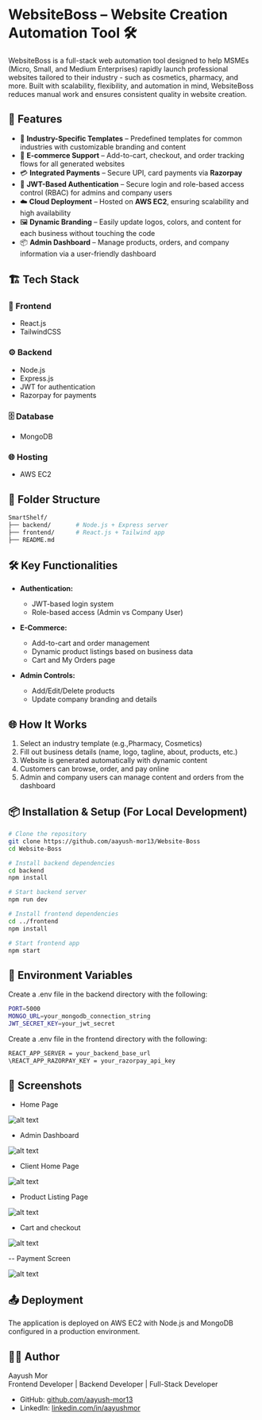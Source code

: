 # WebsiteBoss – Website Creation Automation Tool 🛠️

WebsiteBoss is a full-stack web automation tool designed to help MSMEs (Micro, Small, and Medium Enterprises) rapidly launch professional websites tailored to their industry - such as cosmetics, pharmacy, and more. Built with scalability, flexibility, and automation in mind, WebsiteBoss reduces manual work and ensures consistent quality in website creation.

## 🚀 Features

- 🔧 **Industry-Specific Templates** – Predefined templates for common industries with customizable branding and content
- 🛒 **E-commerce Support** – Add-to-cart, checkout, and order tracking flows for all generated websites
- 💳 **Integrated Payments** – Secure UPI, card payments via **Razorpay**
- 🔐 **JWT-Based Authentication** – Secure login and role-based access control (RBAC) for admins and company users
- ☁️ **Cloud Deployment** – Hosted on **AWS EC2**, ensuring scalability and high availability
- 🖼️ **Dynamic Branding** – Easily update logos, colors, and content for each business without touching the code
- 📦 **Admin Dashboard** – Manage products, orders, and company information via a user-friendly dashboard

## 🏗️ Tech Stack

### 🧠 Frontend
- React.js
- TailwindCSS

### ⚙️ Backend
- Node.js
- Express.js
- JWT for authentication
- Razorpay for payments

### 🗄️ Database
- MongoDB

### 🌐 Hosting
- AWS EC2

## 📁 Folder Structure

```bash
SmartShelf/
├── backend/       # Node.js + Express server
├── frontend/      # React.js + Tailwind app
├── README.md
```

## 🛠️ Key Functionalities

- **Authentication:**
  - JWT-based login system
  - Role-based access (Admin vs Company User)

- **E-Commerce:**
  - Add-to-cart and order management
  - Dynamic product listings based on business data
  - Cart and My Orders page

- **Admin Controls:**
  - Add/Edit/Delete products
  - Update company branding and details

## 🌐 How It Works

1. Select an industry template (e.g.,Pharmacy, Cosmetics)
2. Fill out business details (name, logo, tagline, about, products, etc.)
3. Website is generated automatically with dynamic content
4. Customers can browse, order, and pay online
5. Admin and company users can manage content and orders from the dashboard

## 📦 Installation & Setup (For Local Development)

```bash
# Clone the repository
git clone https://github.com/aayush-mor13/Website-Boss
cd Website-Boss

# Install backend dependencies
cd backend
npm install

# Start backend server
npm run dev

# Install frontend dependencies
cd ../frontend
npm install

# Start frontend app
npm start
```

## 🔐 Environment Variables

Create a .env file in the backend directory with the following:

```bash
PORT=5000
MONGO_URL=your_mongodb_connection_string
JWT_SECRET_KEY=your_jwt_secret
```

Create a .env file in the frontend directory with the following:

```bash
REACT_APP_SERVER = your_backend_base_url
\REACT_APP_RAZORPAY_KEY = your_razorpay_api_key
```

## 📸 Screenshots

- Home Page

![alt text](<assets/WhatsApp Image 2025-06-30 at 23.39.52_c0741dee.jpg>)

- Admin Dashboard

![alt text](<assets/WhatsApp Image 2025-06-30 at 23.45.30_2650122c.jpg>)

- Client Home Page

![alt text](<assets/WhatsApp Image 2025-06-30 at 23.45.30_9ee04c63.jpg>)

- Product Listing Page

![alt text](<assets/WhatsApp Image 2025-06-30 at 23.45.29_e0043c1b.jpg>)

- Cart and checkout

![alt text](assets/IMG-20250630-WA0041[1].jpg)

-- Payment Screen

![alt text](<assets/WhatsApp Image 2025-06-30 at 23.45.30_71c2451f.jpg>)

## 📤 Deployment

The application is deployed on AWS EC2 with Node.js and MongoDB configured in a production environment.

## 🧑‍💻 Author
Aayush Mor<br>
Frontend Developer | Backend Developer | Full-Stack Developer
- GitHub: [github.com/aayush-mor13](https://github.com/aayush-mor13)
- LinkedIn: [linkedin.com/in/aayushmor](https://www.linkedin.com/in/aayushmor)